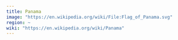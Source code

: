 ```yaml
---
title: Panama
image: "https://en.wikipedia.org/wiki/File:Flag_of_Panama.svg"
region: ~
wiki: "https://en.wikipedia.org/wiki/Panama"
---
```

